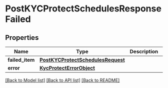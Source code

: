 # PostKYCProtectSchedulesResponseFailed

## Properties
Name | Type | Description | Notes
------------ | ------------- | ------------- | -------------
**failed_item** | [**PostKYCProtectSchedulesRequest**](PostKYCProtectSchedulesRequest.md) |  | [optional] 
**error** | [**KycProtectErrorObject**](KycProtectErrorObject.md) |  | [optional] 

[[Back to Model list]](../README.md#documentation-for-models) [[Back to API list]](../README.md#documentation-for-api-endpoints) [[Back to README]](../README.md)

